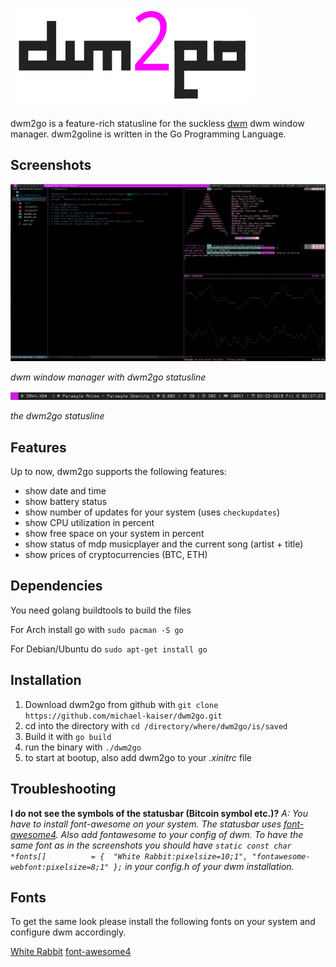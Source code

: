 # ![alt text][logo]

dwm2go is a feature-rich statusline for the suckless [dwm](https://dwm.suckless.org/)
dwm window
manager. dwm2goline is written in the Go Programming Language.

## Screenshots
![alt text][full]

*dwm window manager with dwm2go statusline*

![alt text][small]

*the dwm2go statusline*

## Features

Up to now, dwm2go supports the following features:
* show date and time
* show battery status
* show number of updates for your system (uses `checkupdates`)
* show CPU utilization in percent
* show free space on your system in percent
* show status of mdp musicplayer and the current song (artist + title)
* show prices of cryptocurrencies (BTC, ETH)

[logo]: https://github.com/michael-kaiser/blob/blob/master/logo.svg "logo"
[full]: https://github.com/michael-kaiser/blob/blob/master/screenshot.png "fullscree"
[small]: https://github.com/michael-kaiser/blob/blob/master/justbar.png "just the toolbar"

## Dependencies
You need golang buildtools to build the files

For Arch install go with `sudo pacman -S go`

For Debian/Ubuntu do `sudo apt-get install go`

## Installation

1. Download dwm2go from github with `git clone https://github.com/michael-kaiser/dwm2go.git`
2. cd into the directory with `cd /directory/where/dwm2go/is/saved`
3. Build it with `go build`
4. run the binary with `./dwm2go`
5. to start at bootup, also add dwm2go to your *.xinitrc* file

## Troubleshooting

**I do not see the symbols of the statusbar (Bitcoin symbol etc.)?**
*A: You have to install font-awesome on your system. The statusbar uses [font-awesome4](https://fontawesome.com/v4.7.0/cheatsheet/). Also add fontawesome to your config of dwm. To have the same font as in the screenshots you should have `static const char *fonts[]          = {  "White Rabbit:pixelsize=10;1", "fontawesome-webfont:pixelsize=8;1" };` in your config.h of your dwm installation.*

## Fonts
To get the same look please install the following fonts on your system and configure dwm accordingly.

[White Rabbit](https://www.dafont.com/white-rabbit.font)
[font-awesome4](https://fontawesome.com/v4.7.0/cheatsheet/)
